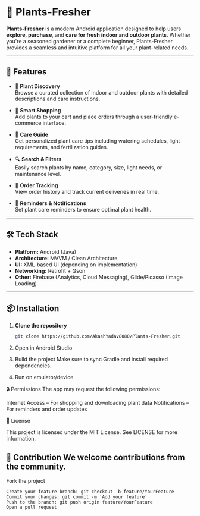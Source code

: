 # 🌱 Plants-Fresher

**Plants-Fresher** is a modern Android application designed to help users **explore, purchase**, and **care for fresh indoor and outdoor plants**. Whether you're a seasoned gardener or a complete beginner, Plants-Fresher provides a seamless and intuitive platform for all your plant-related needs.

---

## 🚀 Features

- 🌿 **Plant Discovery**  
  Browse a curated collection of indoor and outdoor plants with detailed descriptions and care instructions.

- 🛒 **Smart Shopping**  
  Add plants to your cart and place orders through a user-friendly e-commerce interface.

- 📘 **Care Guide**  
  Get personalized plant care tips including watering schedules, light requirements, and fertilization guides.

- 🔍 **Search & Filters**  
  Easily search plants by name, category, size, light needs, or maintenance level.

- 🧾 **Order Tracking**  
  View order history and track current deliveries in real time.

- 🔔 **Reminders & Notifications**  
  Set plant care reminders to ensure optimal plant health.

---

## 🛠️ Tech Stack

- **Platform:** Android (Java)
- **Architecture:** MVVM / Clean Architecture
- **UI:** XML-based UI (depending on implementation)
- **Networking:** Retrofit + Gson
- **Other:** Firebase (Analytics, Cloud Messaging), Glide/Picasso (Image Loading)

---

## 📦 Installation

1. **Clone the repository**
   ```bash
   git clone https://github.com/AkashYadav8080/Plants-Fresher.git
2. Open in Android Studio

3. Build the project
Make sure to sync Gradle and install required dependencies.

4. Run on emulator/device

🔒 Permissions
The app may request the following permissions:

Internet Access – For shopping and downloading plant data
Notifications – For reminders and order updates

📄 License

This project is licensed under the MIT License. See LICENSE for more information.

🤝 Contribution
We welcome contributions from the community.
---

Fork the project
```
Create your feature branch: git checkout -b feature/YourFeature
Commit your changes: git commit -m 'Add your feature'
Push to the branch: git push origin feature/YourFeature
Open a pull request

```






